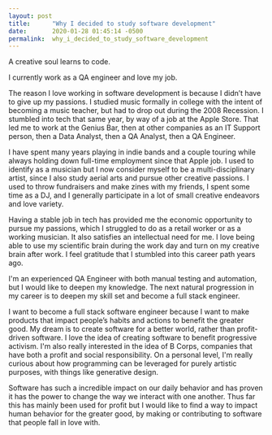 ```yaml
---
layout: post
title:      "Why I decided to study software development"
date:       2020-01-28 01:45:14 -0500
permalink:  why_i_decided_to_study_software_development
---
```


A creative soul learns to code.

I currently work as a QA engineer and love my job.

The reason I love working in software development is because I didn’t have to give up my passions. I studied music formally in college with the intent of becoming a music teacher, but had to drop out during the 2008 Recession.  I stumbled into tech that same year, by way of a job at the Apple Store.  That led me to work at the Genius Bar, then at other companies as an IT Support person, then a Data Analyst, then a QA Analyst, then a QA Engineer.  

I have spent many years playing in indie bands and a couple touring while always holding down full-time employment since that Apple job.  I used to identify as a musician but I now consider myself to be a multi-disciplinary artist, since I also study aerial arts and pursue other creative passions.  I used to throw fundraisers and make zines with my friends, I spent some time as a DJ, and I generally participate in a lot of small creative endeavors and love variety. 

Having a stable job in tech has provided me the economic opportunity to pursue my passions, which I struggled to do as a retail worker or as a working musician.  It also satisfies an intellectual need for me.  I love being able to use my scientific brain during the work day and turn on my creative brain after work.  I feel gratitude that I stumbled into this career path years ago. 

I'm an experienced QA Engineer with both manual testing and automation, but I would like to deepen my knowledge.  The next natural progression in my career is to deepen my skill set and become a full stack engineer.

I want to become a full stack software engineer because I want to make products that impact people’s habits and actions to benefit the greater good. My dream is to create software for a better world, rather than profit-driven software. I love the idea of creating software to benefit progressive activism. I'm also really interested in the idea of B Corps, companies that have both a profit and social responsibility.  On a personal level, I'm really curious about how programming can be leveraged for purely artistic purposes, with things like generative design.

Software has such a incredible impact on our daily behavior and has proven it has the power to change the way we interact with one another. Thus far this has mainly been used for profit but I would like to find a way to impact human behavior for the greater good, by making or contributing to software that people fall in love with.
